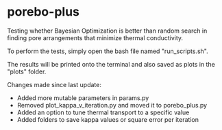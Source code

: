 # porebo-plus
Testing whether Bayesian Optimization is better than random search in finding pore arrangements that minimize thermal conductivity.

To perform the tests, simply open the bash file named "run_scripts.sh".

The results will be printed onto the terminal and also saved as plots in the "plots" folder.

Changes made since last update:
  - Added more mutable parameters in params.py
  - Removed plot_kappa_v_iteration.py and moved it to porebo_plus.py
  - Added an option to tune thermal transport to a specific value
  - Added folders to save kappa values or square error per iteration

